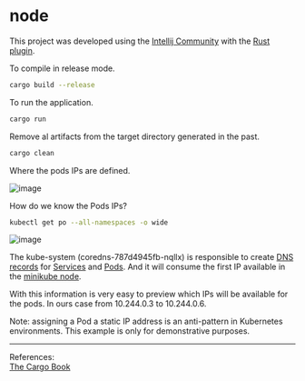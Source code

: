 
# node

This project was developed using the [Intellij Community](https://www.jetbrains.com/idea/download/#section=linux) with the [Rust plugin](https://www.jetbrains.com/rust/).

To compile in release mode.

```bash
cargo build --release
```

To run the application.

```bash
cargo run
```

Remove al artifacts from the target directory generated in the past.

```bash
cargo clean
```

Where the pods IPs are defined.

![image](https://user-images.githubusercontent.com/76512851/236634324-893166a5-d53d-464f-9af4-2f774538bc50.png)

How do we know the Pods IPs?

```bash
kubectl get po --all-namespaces -o wide
```

![image](https://user-images.githubusercontent.com/76512851/236634595-33fb25ce-5503-4910-bd64-44ef2320eae4.png)

The kube-system (coredns-787d4945fb-nqllx) is responsible to create [DNS records](https://kubernetes.io/docs/concepts/services-networking/dns-pod-service/) for [Services](https://minikube.sigs.k8s.io/docs/commands/service/) and [Pods](https://kubernetes.io/docs/concepts/workloads/pods/). And it will consume the first IP available in the [minikube node](https://minikube.sigs.k8s.io/docs/commands/node/#minikube-node).

With this information is very easy to preview which IPs will be available for the pods. In ours case from 10.244.0.3 to 10.244.0.6.

Note: assigning a Pod a static IP address is an anti-pattern in Kubernetes environments. This example is only for demonstrative purposes.
<hr>

References:<br>
[The Cargo Book](https://doc.rust-lang.org/cargo/)<br>
